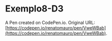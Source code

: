# Exemplo8-D3

A Pen created on CodePen.io. Original URL: [https://codepen.io/renatomauro/pen/VweWBab](https://codepen.io/renatomauro/pen/VweWBab).


